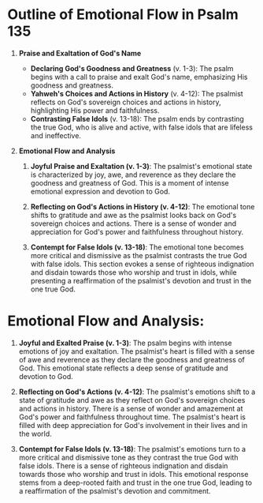 # Outline of Emotional Flow in Psalm 135

1. **Praise and Exaltation of God's Name**
   - **Declaring God's Goodness and Greatness** (v. 1-3): The psalm begins with a call to praise and exalt God's name, emphasizing His goodness and greatness.
   - **Yahweh's Choices and Actions in History** (v. 4-12): The psalmist reflects on God's sovereign choices and actions in history, highlighting His power and faithfulness.
   - **Contrasting False Idols** (v. 13-18): The psalm ends by contrasting the true God, who is alive and active, with false idols that are lifeless and ineffective.

2. **Emotional Flow and Analysis**

   1. **Joyful Praise and Exaltation (v. 1-3)**: The psalmist's emotional state is characterized by joy, awe, and reverence as they declare the goodness and greatness of God. This is a moment of intense emotional expression and devotion to God.
   
   2. **Reflecting on God's Actions in History (v. 4-12)**: The emotional tone shifts to gratitude and awe as the psalmist looks back on God's sovereign choices and actions. There is a sense of wonder and appreciation for God's power and faithfulness throughout history.

   3. **Contempt for False Idols (v. 13-18)**: The emotional tone becomes more critical and dismissive as the psalmist contrasts the true God with false idols. This section evokes a sense of righteous indignation and disdain towards those who worship and trust in idols, while presenting a reaffirmation of the psalmist's devotion and trust in the one true God.

# Emotional Flow and Analysis:

1. **Joyful and Exalted Praise (v. 1-3)**: The psalm begins with intense emotions of joy and exaltation. The psalmist's heart is filled with a sense of awe and reverence as they declare the goodness and greatness of God. This emotional state reflects a deep sense of gratitude and devotion to God.

2. **Reflecting on God's Actions (v. 4-12)**: The psalmist's emotions shift to a state of gratitude and awe as they reflect on God's sovereign choices and actions in history. There is a sense of wonder and amazement at God's power and faithfulness throughout time. The psalmist's heart is filled with deep appreciation for God's involvement in their lives and in the world.

3. **Contempt for False Idols (v. 13-18)**: The psalmist's emotions turn to a more critical and dismissive tone as they contrast the true God with false idols. There is a sense of righteous indignation and disdain towards those who worship and trust in idols. This emotional response stems from a deep-rooted faith and trust in the one true God, leading to a reaffirmation of the psalmist's devotion and commitment.
